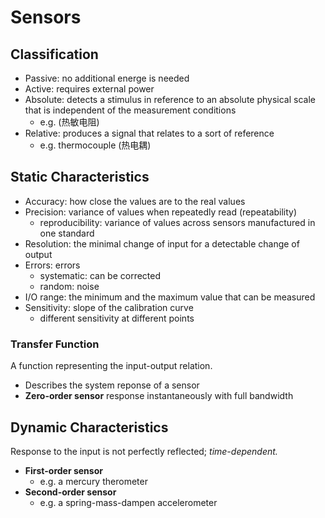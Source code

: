 # Sensors

## Classification

- Passive: no additional energe is needed
- Active: requires external power
- Absolute: detects a stimulus in reference to an absolute physical scale that is independent of the measurement conditions
  - e.g.  (热敏电阻)
- Relative: produces a signal that relates to a sort of reference
  - e.g. thermocouple (热电耦)

## Static Characteristics

- Accuracy: how close the values are to the real values
- Precision: variance of values when repeatedly read (repeatability)
  - reproducibility: variance of values across sensors manufactured in one standard
- Resolution: the minimal change of input for a detectable change of output
- Errors: errors
  - systematic: can be corrected
  - random: noise
- I/O range: the minimum and the maximum value that can be measured
- Sensitivity: slope of the calibration curve
  - different sensitivity at different points

### Transfer Function

A function representing the input-output relation.

- Describes the system reponse of a sensor
- **Zero-order sensor** response instantaneously with full bandwidth

## Dynamic Characteristics

Response to the input is not perfectly reflected; _time-dependent._

- **First-order sensor**
  - e.g. a mercury therometer
- **Second-order sensor**
  - e.g. a spring-mass-dampen accelerometer
